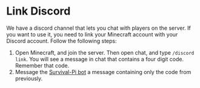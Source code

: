 # Link Discord

We have a discord channel that lets you chat with players on the server. If you want to use it, you need to link your Minecraft account with your Discord account. Follow the following steps:


1. Open Minecraft, and join the server. Then open chat, and type `/discord link`. You will see a message in chat that contains a four digit code. Remember that code.
2. Message the [Survival-Pi bot](pathname://https://discordapp.com/users/922179321592963103) a message containing only the code from previously.